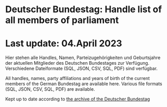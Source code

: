 # Deutscher Bundestag: Handle list of all members of parliament
# Last update: 04.April 2023

Hier stehen alle Handles, Namen, Parteizugehörigkeiten und Geburtsjahre der aktuellen Mitglieder des Deutschen Bundestages zur Verfügung. Verschiedene Dateiformate (SQL, 
JSON, CSV, SQL, PDF) sind verfügbar.

All handles, names, party affiliations and years of birth of the current members of the German Bundestag are available here. Various file formats (SQL, JSON, CSV, SQL, 
PDF) are available.



Kept up to date according to [the archive of the Deutscher Bundestag](https://www.bundestag.de/dokumente/parlamentsarchiv/datenhandbuch/02/kapitel-02-475892)


